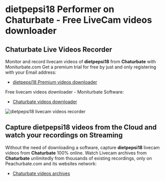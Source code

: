 # dietpepsi18 Performer on Chaturbate - Free LiveCam videos downloader

## Chaturbate Live Videos Recorder

Monitor and record livecam videos of **dietpepsi18** from **Chaturbate** with Moniturbate.com
Get a premium trial for free by just and only registering with your Email address:
* [dietpepsi18 Premium videos downloader](https://moniturbate.com/request-demo-licence-key.html)

Free livecam videos downloader - Moniturbate Software:
* [Chaturbate videos downloader](https://moniturbate.com/moniturbate-download-software.html)

![dietpepsi18 livecam videos recorder](https://peachurnet.com/templates/moniturbate-software.png)


## Capture dietpepsi18 videos from the Cloud and watch your recordings on Streaming

Without the need of downloading a software, capture **dietpepsi18** livecam videos from **Chaturbate** 100% online.
Watch Livecam archives from **Chaturbate** unlimitedly from thousands of existing recordings, only on Peachurbate.com and its websites network:
* [Chaturbate videos archives](https://peachurnet.com/)